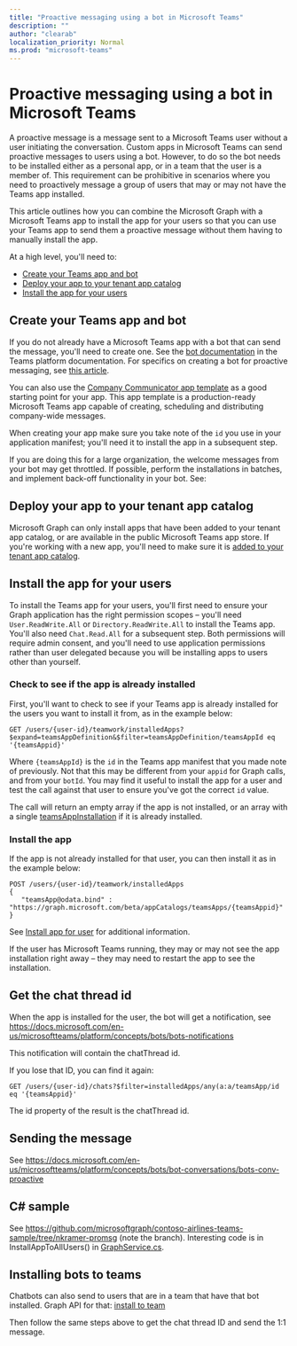 ```yaml
---
title: "Proactive messaging using a bot in Microsoft Teams"
description: ""
author: "clearab"
localization_priority: Normal
ms.prod: "microsoft-teams"
---
```

# Proactive messaging using a bot in Microsoft Teams

A proactive message is a message sent to a Microsoft Teams user without a user initiating the conversation. Custom apps in Microsoft Teams can send proactive messages to users using a bot. However, to do so the bot needs to be installed either as a personal app, or in a team that the user is a member of. This requirement can be prohibitive in scenarios where you need to proactively message a group of users that may or may not have the Teams app installed.

This article outlines how you can combine the Microsoft Graph with a Microsoft Teams app to install the app for your users so that you can use your Teams app to send them a proactive message without them having to manually install the app.

At a high level, you'll need to:

* [Create your Teams app and bot](#create-your-teams-app-and-bot)
* [Deploy your app to your tenant app catalog](#deploy-your-app-to-your-tenant-app-catalog)
* [Install the app for your users](#install-the-app-for-your-users)

## Create your Teams app and bot

If you do not already have a Microsoft Teams app with a bot that can send the message, you'll need to create one. See the [bot documentation](/microsoftteams/platform/concepts/bots/bots-overview) in the Teams platform documentation. For specifics on creating a bot for proactive messaging, see [this article](/platform/concepts/bots/bot-conversations/bots-conv-proactive).

You can also use the [Company Communicator app template](https://github.com/OfficeDev/microsoft-teams-company-communicator-app) as a good starting point for your app. This app template is a production-ready Microsoft Teams app capable of creating, scheduling and distributing company-wide messages.

When creating your app make sure you take note of the `id` you use in your application manifest; you'll need it to install the app in a subsequent step.

If you are doing this for a large organization, the welcome messages from your bot may get throttled. If possible, perform the installations in batches, and implement back-off functionality in your bot. See: 

## Deploy your app to your tenant app catalog

Microsoft Graph can only install apps that have been added to your tenant app catalog, or are available in the public Microsoft Teams app store. If you're working with a new app, you'll need to make sure it is [added to your tenant app catalog](/MicrosoftTeams/tenant-apps-catalog-teams).

## Install the app for your users

To install the Teams app for your users, you'll first need to ensure your Graph application has the right permission scopes – you'll need `User.ReadWrite.All` or `Directory.ReadWrite.All` to install the Teams app. You'll also need `Chat.Read.All` for a subsequent step. Both permissions will require admin consent, and you'll need to use application permissions rather than user delegated because you will be installing apps to users other than yourself.

### Check to see if the app is already installed

First, you'll want to check to see if your Teams app is already installed for the users you want to install it from, as in the example below:

```http
GET /users/{user-id}/teamwork/installedApps?$expand=teamsAppDefinition&$filter=teamsAppDefinition/teamsAppId eq '{teamsAppid}'
```

Where `{teamsAppId}` is the `id` in the Teams app manifest that you made note of previously. Not that this may be different from your `appid` for Graph calls, and from your `botId`. You may find it useful to install the app for a user and test the call against that user to ensure you've got the correct `id` value.

The call will return an empty array if the app is not installed, or an array with a single [teamsAppInstallation](/graph/api/resources/teamsappinstallation?view=graph-rest-beta) if it is already installed.

### Install the app

If the app is not already installed for that user, you can then install it as in the example below:

```http
POST /users/{user-id}/teamwork/installedApps
{
   "teamsApp@odata.bind" : "https://graph.microsoft.com/beta/appCatalogs/teamsApps/{teamsAppid}"
}
```

See [Install app for user](/graph/api/user-add-teamsappinstallation?view=graph-rest-beta) for additional information.

If the user has Microsoft Teams running, they may or may not see the app installation right away – they may need to restart the app to see the installation.

## Get the chat thread id

When the app is installed for the user, the bot will get a notification, see https://docs.microsoft.com/en-us/microsoftteams/platform/concepts/bots/bots-notifications

This notification will contain the chatThread id.

If you lose that ID, you can find it again:

```http
GET /users/{user-id}/chats?$filter=installedApps/any(a:a/teamsApp/id eq '{teamsAppid}'
```

The id property of the result is the chatThread id.

## Sending the message

See https://docs.microsoft.com/en-us/microsoftteams/platform/concepts/bots/bot-conversations/bots-conv-proactive

## C# sample

See https://github.com/microsoftgraph/contoso-airlines-teams-sample/tree/nkramer-promsg (note the branch).
Interesting code is in InstallAppToAllUsers() in [GraphService.cs](https://github.com/microsoftgraph/contoso-airlines-teams-sample/blob/nkramer-promsg/project/Models/GraphService.cs).

## Installing bots to teams

Chatbots can also send to users that are in a team that have that bot installed. 
Graph API for that: 
[install to team](https://docs.microsoft.com/en-us/graph/api/teamsappinstallation-add?view=graph-rest-beta)

Then follow the same steps above to get the chat thread ID and send the 1:1 message.
